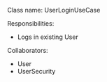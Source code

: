 Class name: UserLoginUseCase

Responsibilities:
- Logs in existing User

Collaborators:
- User
- UserSecurity